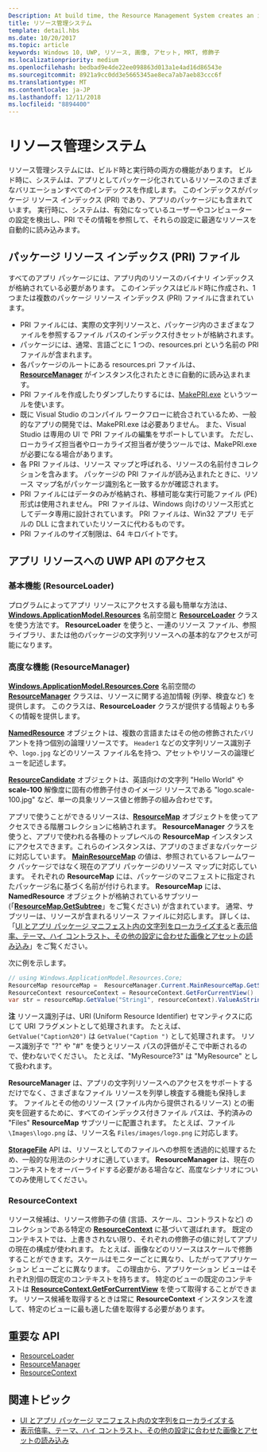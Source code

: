 ```yaml
---
Description: At build time, the Resource Management System creates an index of all the different variants of the resources that are packaged up with your app. At run-time, the system detects the user and machine settings that are in effect and loads the resources that are the best match for those settings.
title: リソース管理システム
template: detail.hbs
ms.date: 10/20/2017
ms.topic: article
keywords: Windows 10, UWP, リソース, 画像, アセット, MRT, 修飾子
ms.localizationpriority: medium
ms.openlocfilehash: bedbad9e4de22ee098863d013a1e4ad16d86543e
ms.sourcegitcommit: 8921a9cc0dd3e5665345ae8eca7ab7aeb83ccc6f
ms.translationtype: MT
ms.contentlocale: ja-JP
ms.lasthandoff: 12/11/2018
ms.locfileid: "8894400"
---
```

# <a name="resource-management-system"></a>リソース管理システム
リソース管理システムには、ビルド時と実行時の両方の機能があります。 ビルド時に、システムは、アプリとしてパッケージ化されているリソースのさまざまなバリエーションすべてのインデックスを作成します。 このインデックスがパッケージ リソース インデックス (PRI) であり、アプリのパッケージにも含まれています。 実行時に、システムは、有効になっているユーザーやコンピューターの設定を検出し、PRI でその情報を参照して、それらの設定に最適なリソースを自動的に読み込みます。

## <a name="package-resource-index-pri-file"></a>パッケージ リソース インデックス (PRI) ファイル
すべてのアプリ パッケージには、アプリ内のリソースのバイナリ インデックスが格納されている必要があります。 このインデックスはビルド時に作成され、1 つまたは複数のパッケージ リソース インデックス (PRI) ファイルに含まれています。

- PRI ファイルには、実際の文字列リソースと、パッケージ内のさまざまなファイルを参照するファイル パスのインデックス付きセットが格納されます。
- パッケージには、通常、言語ごとに 1 つの、resources.pri という名前の PRI ファイルが含まれます。
- 各パッケージのルートにある resources.pri ファイルは、[**ResourceManager**](/uwp/api/windows.applicationmodel.resources.core.resourcemanager?branch=live) がインスタンス化されたときに自動的に読み込まれます。
- PRI ファイルを作成したりダンプしたりするには、[MakePRI.exe](compile-resources-manually-with-makepri.md) というツールを使います。
- 既に Visual Studio のコンパイル ワークフローに統合されているため、一般的なアプリの開発では、MakePRI.exe は必要ありません。 また、Visual Studio は専用の UI で PRI ファイルの編集をサポートしています。 ただし、ローカライズ担当者やローカライズ担当者が使うツールでは、MakePRI.exe が必要になる場合があります。
- 各 PRI ファイルは、リソース マップと呼ばれる、リソースの名前付きコレクションを含みます。 パッケージの PRI ファイルが読み込まれたときに、リソース マップ名がパッケージ識別名と一致するかが確認されます。
- PRI ファイルにはデータのみが格納され、移植可能な実行可能ファイル (PE) 形式は使用されません。 PRI ファイルは、Windows 向けのリソース形式としてデータ専用に設計されています。 PRI ファイルは、Win32 アプリ モデルの DLL に含まれていたリソースに代わるものです。
- PRI ファイルのサイズ制限は、64 キロバイトです。

## <a name="uwp-api-access-to-app-resources"></a>アプリ リソースへの UWP API のアクセス

### <a name="basic-functionality-resourceloader"></a>基本機能 (ResourceLoader)
プログラムによってアプリ リソースにアクセスする最も簡単な方法は、[**Windows.ApplicationModel.Resources**](/uwp/api/windows.applicationmodel.resources?branch=live) 名前空間と [**ResourceLoader**](/uwp/api/windows.applicationmodel.resources.resourceloader?branch=live) クラスを使う方法です。 **ResourceLoader** を使うと、一連のリソース ファイル、参照ライブラリ、または他のパッケージの文字列リソースへの基本的なアクセスが可能になります。

### <a name="advanced-functionality-resourcemanager"></a>高度な機能 (ResourceManager)
[**Windows.ApplicationModel.Resources.Core**](/uwp/api/windows.applicationmodel.resources.core?branch=live) 名前空間の [**ResourceManager**](/uwp/api/windows.applicationmodel.resources.core.resourcemanager?branch=live) クラスは、リソースに関する追加情報 (列挙、検査など) を提供します。 このクラスは、**ResourceLoader** クラスが提供する情報よりも多くの情報を提供します。

[**NamedResource**](/uwp/api/windows.applicationmodel.resources.core.namedresource?branch=live) オブジェクトは、複数の言語またはその他の修飾されたバリアントを持つ個別の論理リソースです。 `Header1` などの文字列リソース識別子や、`logo.jpg` などのリソース ファイル名を持つ、アセットやリソースの論理ビューを記述します。

[**ResourceCandidate**](/uwp/api/windows.applicationmodel.resources.core.resourcecandidate?branch=live) オブジェクトは、英語向けの文字列 "Hello World" や **scale-100** 解像度に固有の修飾子付きのイメージ リソースである "logo.scale-100.jpg" など、単一の具象リソース値と修飾子の組み合わせです。

アプリで使うことができるリソースは、[**ResourceMap**](/uwp/api/windows.applicationmodel.resources.core.resourcemap?branch=live) オブジェクトを使ってアクセスできる階層コレクションに格納されます。 **ResourceManager** クラスを使うと、アプリで使われる各種のトップレベルの **ResourceMap** インスタンスにアクセスできます。これらのインスタンスは、アプリのさまざまなパッケージに対応しています。 [**MainResourceMap**](/uwp/api/windows.applicationmodel.resources.core.resourcemanager.MainResourceMap) の値は、参照されているフレームワーク パッケージではなく現在のアプリ パッケージのリソース マップに対応しています。 それぞれの **ResourceMap** には、パッケージのマニフェストに指定されたパッケージ名に基づく名前が付けられます。 **ResourceMap** には、**NamedResource** オブジェクトが格納されているサブツリー (「[**ResourceMap.GetSubtree**](/uwp/api/windows.applicationmodel.resources.core.resourcemap.getsubtree?branch=live)」をご覧ください) が含まれています。 通常、サブツリーは、リソースが含まれるリソース ファイルに対応します。 詳しくは、「[UI とアプリ パッケージ マニフェスト内の文字列をローカライズする](localize-strings-ui-manifest.md)と[表示倍率、テーマ、ハイ コントラスト、その他の設定に合わせた画像とアセットの読み込み](images-tailored-for-scale-theme-contrast.md)」をご覧ください。

次に例を示します。

```csharp
// using Windows.ApplicationModel.Resources.Core;
ResourceMap resourceMap =  ResourceManager.Current.MainResourceMap.GetSubtree("Resources");
ResourceContext resourceContext = ResourceContext.GetForCurrentView()
var str = resourceMap.GetValue("String1", resourceContext).ValueAsString;
```

**注** リソース識別子は、URI (Uniform Resource Identifier) セマンティクスに応じて URI フラグメントとして処理されます。 たとえば、`GetValue("Caption%20")` は `GetValue("Caption ")` として処理されます。 リソース識別子で "?" や "#" を使うとリソース パスの評価がそこで中断されるので、使わないでください。 たとえば、"MyResource?3" は "MyResource" として扱われます。

**ResourceManager** は、アプリの文字列リソースへのアクセスをサポートするだけでなく、さまざまなファイル リソースを列挙し検査する機能も保持します。 ファイルとその他のリソース (ファイル内から提供されるリソース) との衝突を回避するために、すべてのインデックス付きファイル パスは、予約済みの "Files" **ResourceMap** サブツリーに配置されます。 たとえば、ファイル `\Images\logo.png` は、リソース名 `Files/images/logo.png` に対応します。

[**StorageFile**](/uwp/api/Windows.Storage.StorageFile?branch=live) API は、リソースとしてのファイルへの参照を透過的に処理するため、一般的な用法のシナリオに適しています。 **ResourceManager** は、現在のコンテキストをオーバーライドする必要がある場合など、高度なシナリオについてのみ使用してください。

### <a name="resourcecontext"></a>ResourceContext
リソース候補は、リソース修飾子の値 (言語、スケール、コントラストなど) のコレクションである特定の [**ResourceContext**](/uwp/api/Windows.ApplicationModel.Resources.Core.ResourceContext?branch=live) に基づいて選ばれます。 既定のコンテキストでは、上書きされない限り、それぞれの修飾子の値に対してアプリの現在の構成が使われます。 たとえば、画像などのリソースはスケールで修飾することができます。スケールはモニターごとに異なり、したがってアプリケーション ビューごとに異なります。 この理由から、アプリケーション ビューはそれぞれ別個の既定のコンテキストを持ちます。 特定のビューの既定のコンテキストは [**ResourceContext.GetForCurrentView**](/uwp/api/windows.applicationmodel.resources.core.resourcecontext.GetForCurrentView) を使って取得することができます。 リソース候補を取得するときは常に **ResourceContext** インスタンスを渡して、特定のビューに最も適した値を取得する必要があります。

## <a name="important-apis"></a>重要な API
* [ResourceLoader](/uwp/api/windows.applicationmodel.resources.resourceloader?branch=live)
* [ResourceManager](/uwp/api/windows.applicationmodel.resources.core.resourcemanager?branch=live)
* [ResourceContext](/uwp/api/windows.applicationmodel.resources.core.resourcecontext?branch=live)

## <a name="related-topics"></a>関連トピック
* [UI とアプリ パッケージ マニフェスト内の文字列をローカライズする](localize-strings-ui-manifest.md)
* [表示倍率、テーマ、ハイ コントラスト、その他の設定に合わせた画像とアセットの読み込み](images-tailored-for-scale-theme-contrast.md)
